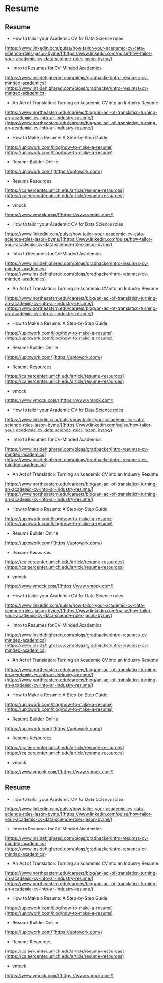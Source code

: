 # Resume

## Resume

* How to tailor your Academic CV for Data Science roles

[https://www.linkedin.com/pulse/how-tailor-your-academic-cv-data-science-roles-jason-byrne/](https://www.linkedin.com/pulse/how-tailor-your-academic-cv-data-science-roles-jason-byrne/)

* Intro to Resumes for CV-Minded Academics

[https://www.insidehighered.com/blogs/gradhacker/intro-resumes-cv-minded-academics](https://www.insidehighered.com/blogs/gradhacker/intro-resumes-cv-minded-academics)

* An Act of Translation: Turning an Academic CV into an Industry Resume

[https://www.northeastern.edu/careers/blog/an-act-of-translation-turning-an-academic-cv-into-an-industry-resume/](https://www.northeastern.edu/careers/blog/an-act-of-translation-turning-an-academic-cv-into-an-industry-resume/)

* How to Make a Resume: A Step-by-Step Guide

[https://uptowork.com/blog/how-to-make-a-resume](https://uptowork.com/blog/how-to-make-a-resume)

* Resume Builder Online

[https://uptowork.com/](https://uptowork.com/)

* Resume Resources

[https://careercenter.umich.edu/article/resume-resources](https://careercenter.umich.edu/article/resume-resources)

* vmock

[https://www.vmock.com/](https://www.vmock.com/)

* How to tailor your Academic CV for Data Science roles

[https://www.linkedin.com/pulse/how-tailor-your-academic-cv-data-science-roles-jason-byrne/](https://www.linkedin.com/pulse/how-tailor-your-academic-cv-data-science-roles-jason-byrne/)

* Intro to Resumes for CV-Minded Academics

[https://www.insidehighered.com/blogs/gradhacker/intro-resumes-cv-minded-academics](https://www.insidehighered.com/blogs/gradhacker/intro-resumes-cv-minded-academics)

* An Act of Translation: Turning an Academic CV into an Industry Resume

[https://www.northeastern.edu/careers/blog/an-act-of-translation-turning-an-academic-cv-into-an-industry-resume/](https://www.northeastern.edu/careers/blog/an-act-of-translation-turning-an-academic-cv-into-an-industry-resume/)

* How to Make a Resume: A Step-by-Step Guide

[https://uptowork.com/blog/how-to-make-a-resume](https://uptowork.com/blog/how-to-make-a-resume)

* Resume Builder Online

[https://uptowork.com/](https://uptowork.com/)

* Resume Resources

[https://careercenter.umich.edu/article/resume-resources](https://careercenter.umich.edu/article/resume-resources)

* vmock

[https://www.vmock.com/](https://www.vmock.com/)

* How to tailor your Academic CV for Data Science roles

[https://www.linkedin.com/pulse/how-tailor-your-academic-cv-data-science-roles-jason-byrne/](https://www.linkedin.com/pulse/how-tailor-your-academic-cv-data-science-roles-jason-byrne/)

* Intro to Resumes for CV-Minded Academics

[https://www.insidehighered.com/blogs/gradhacker/intro-resumes-cv-minded-academics](https://www.insidehighered.com/blogs/gradhacker/intro-resumes-cv-minded-academics)

* An Act of Translation: Turning an Academic CV into an Industry Resume

[https://www.northeastern.edu/careers/blog/an-act-of-translation-turning-an-academic-cv-into-an-industry-resume/](https://www.northeastern.edu/careers/blog/an-act-of-translation-turning-an-academic-cv-into-an-industry-resume/)

* How to Make a Resume: A Step-by-Step Guide

[https://uptowork.com/blog/how-to-make-a-resume](https://uptowork.com/blog/how-to-make-a-resume)

* Resume Builder Online

[https://uptowork.com/](https://uptowork.com/)

* Resume Resources

[https://careercenter.umich.edu/article/resume-resources](https://careercenter.umich.edu/article/resume-resources)

* vmock

[https://www.vmock.com/](https://www.vmock.com/)

* How to tailor your Academic CV for Data Science roles

[https://www.linkedin.com/pulse/how-tailor-your-academic-cv-data-science-roles-jason-byrne/](https://www.linkedin.com/pulse/how-tailor-your-academic-cv-data-science-roles-jason-byrne/)

* Intro to Resumes for CV-Minded Academics

[https://www.insidehighered.com/blogs/gradhacker/intro-resumes-cv-minded-academics](https://www.insidehighered.com/blogs/gradhacker/intro-resumes-cv-minded-academics)

* An Act of Translation: Turning an Academic CV into an Industry Resume

[https://www.northeastern.edu/careers/blog/an-act-of-translation-turning-an-academic-cv-into-an-industry-resume/](https://www.northeastern.edu/careers/blog/an-act-of-translation-turning-an-academic-cv-into-an-industry-resume/)

* How to Make a Resume: A Step-by-Step Guide

[https://uptowork.com/blog/how-to-make-a-resume](https://uptowork.com/blog/how-to-make-a-resume)

* Resume Builder Online

[https://uptowork.com/](https://uptowork.com/)

* Resume Resources

[https://careercenter.umich.edu/article/resume-resources](https://careercenter.umich.edu/article/resume-resources)

* vmock

[https://www.vmock.com/](https://www.vmock.com/)

## Resume

* How to tailor your Academic CV for Data Science roles

[https://www.linkedin.com/pulse/how-tailor-your-academic-cv-data-science-roles-jason-byrne/](https://www.linkedin.com/pulse/how-tailor-your-academic-cv-data-science-roles-jason-byrne/)

* Intro to Resumes for CV-Minded Academics

[https://www.insidehighered.com/blogs/gradhacker/intro-resumes-cv-minded-academics](https://www.insidehighered.com/blogs/gradhacker/intro-resumes-cv-minded-academics)

* An Act of Translation: Turning an Academic CV into an Industry Resume

[https://www.northeastern.edu/careers/blog/an-act-of-translation-turning-an-academic-cv-into-an-industry-resume/](https://www.northeastern.edu/careers/blog/an-act-of-translation-turning-an-academic-cv-into-an-industry-resume/)

* How to Make a Resume: A Step-by-Step Guide

[https://uptowork.com/blog/how-to-make-a-resume](https://uptowork.com/blog/how-to-make-a-resume)

* Resume Builder Online

[https://uptowork.com/](https://uptowork.com/)

* Resume Resources

[https://careercenter.umich.edu/article/resume-resources](https://careercenter.umich.edu/article/resume-resources)

* vmock

[https://www.vmock.com/](https://www.vmock.com/)

